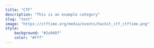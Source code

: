```yaml
---
title: "CTF"
description: "This is an example category"
slug: "test"
image: "https://ctftime.org/media/events/hackit_ctf_ctftime.png"
style:
    background: "#2a9d8f"
    color: "#fff"
---
```

